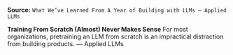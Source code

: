 **Source:** `What We’ve Learned From A Year of Building with LLMs – Applied LLMs`

**Training From Scratch (Almost) Never Makes Sense**
For most organizations, pretraining an LLM from scratch is an impractical distraction from building products. — Applied LLMs
